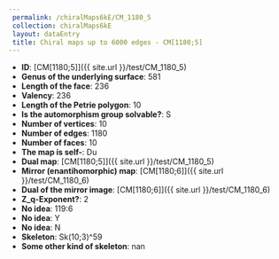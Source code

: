 ```yaml
--- 
 permalink: /chiralMaps6kE/CM_1180_5 
 collection: chiralMaps6kE
 layout: dataEntry
 title: Chiral maps up to 6000 edges - CM[1180;5]
---
```


- **ID**: [CM[1180;5]]({{ site.url }}/test/CM_1180_5)
- **Genus of the underlying surface**: 581
- **Length of the face**: 236
- **Valency**: 236
- **Length of the Petrie polygon**: 10
- **Is the automorphism group solvable?**: S
- **Number of vertices**: 10
- **Number of edges**: 1180
- **Number of faces**: 10
- **The map is self-**: Du
- **Dual map**: [CM[1180;5]]({{ site.url }}/test/CM_1180_5)
- **Mirror (enantihomorphic) map**: [CM[1180;6]]({{ site.url }}/test/CM_1180_6)
- **Dual of the mirror image**: [CM[1180;6]]({{ site.url }}/test/CM_1180_6)
- **Z_q-Exponent?**: 2
- **No idea**:  119:6
- **No idea**: Y
- **No idea**: N
- **Skeleton**: Sk(10;3)^59
- **Some other kind of skeleton**: nan
